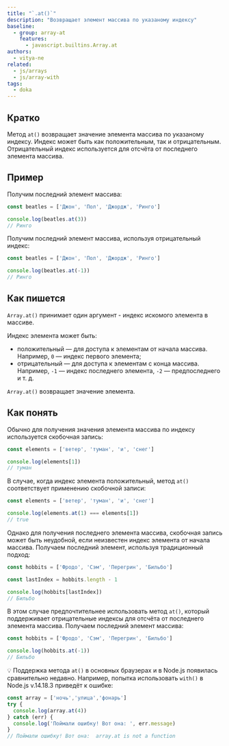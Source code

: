 ```yaml
---
title: "`.at()`"
description: "Возвращает элемент массива по указаному индексу"
baseline:
  - group: array-at
    features:
      - javascript.builtins.Array.at
authors:
  - vitya-ne
related:
  - js/arrays
  - js/array-with
tags:
  - doka
---
```


## Кратко

Метод `at()` возвращает значение элемента массива по указаному индексу. Индекс может быть как положительным, так и отрицательным. Отрицательный индекс используется для отсчёта от последнего элемента массива.

## Пример

Получим последний элемент массива:

```js
const beatles = ['Джон', 'Пол', 'Джордж', 'Ринго']

console.log(beatles.at(3))
// Ринго
```

Получим последний элемент массива, используя отрицательный индекс:

```js
const beatles = ['Джон', 'Пол', 'Джордж', 'Ринго']

console.log(beatles.at(-1))
// Ринго
```

## Как пишется

`Array.at()` принимает один аргумент - индекс искомого элемента в массиве.

Индекс элемента может быть:

- положительный — для доступа к элементам от начала массива. Например, `0` — индекс первого элемента;
- отрицательный — для доступа к элементам с конца массива. Например, `-1` — индекс последнего элемента, `-2` — предпоследнего и т. д.

`Array.at()` возвращает значение элемента.

## Как понять

Обычно для получения значения элемента массива по индексу используется скобочная запись:

```js
const elements = ['ветер', 'туман', 'и', 'снег']

console.log(elements[1])
// туман
```

В случае, когда индекс элемента положительный, метод `at()` соответствует применению скобочной записи:

```js
const elements = ['ветер', 'туман', 'и', 'снег']

console.log(elements.at(1) === elements[1])
// true
```

Однако для получения последнего элемента массива, скобочная запись может быть неудобной,
если неизвестен индекс элемента от начала массива.
Получаем последний элемент, используя традиционный подход:

```js
const hobbits = ['Фродо', 'Сэм', 'Перегрин', 'Бильбо']

const lastIndex = hobbits.length - 1

console.log(hobbits[lastIndex])
// Бильбо
```

В этом случае предпочтительнее использовать метод `at()`, который поддерживает отрицательные индексы для отсчёта от последнего элемента массива.
Получаем последний элемент массива:

```js
const hobbits = ['Фродо', 'Сэм', 'Перегрин', 'Бильбо']

console.log(hobbits.at(-1))
// Бильбо
```

💡 Поддержка метода `at()` в основных браузерах и в Node.js появилась сравнительно недавно. Например, попытка использовать `with()` в Node.js v.14.18.3 приведёт к ошибке:

```js
const array = ['ночь','улица','фонарь']
try {
  console.log(array.at(4))
} catch (err) {
  console.log('Поймали ошибку! Вот она: ', err.message)
}
// Поймали ошибку! Вот она:  array.at is not a function
```